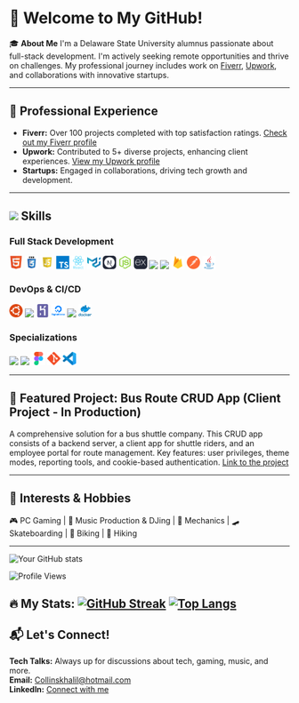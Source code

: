 # 👋 Welcome to My GitHub!

🎓 **About Me**
I'm a Delaware State University alumnus passionate about full-stack development. I'm actively seeking remote opportunities and thrive on challenges. My professional journey includes work on [Fiverr](https://www.fiverr.com/your_fiverr_profile), [Upwork](https://www.upwork.com/freelancers/your_upwork_profile), and collaborations with innovative startups.

---

## 💼 Professional Experience
- **Fiverr:** Over 100 projects completed with top satisfaction ratings. [Check out my Fiverr profile](https://www.fiverr.com/your_fiverr_profile)
- **Upwork:** Contributed to 5+ diverse projects, enhancing client experiences. [View my Upwork profile](https://www.upwork.com/freelancers/your_upwork_profile)
- **Startups:** Engaged in collaborations, driving tech growth and development.

---

## <img src="https://media2.giphy.com/media/QssGEmpkyEOhBCb7e1/giphy.gif?cid=ecf05e47a0n3gi1bfqntqmob8g9aid1oyj2wr3ds3mg700bl&rid=giphy.gif" width ="25"><b> Skills</b>

### Full Stack Development
<img src="html.svg" width="24"> <img src="css3.png" width="24"> <img src="javascript.png" width="24"> <img src="typescript-original.svg" width="24"> <img src="react.svg" width="24"> <img src="materialui-original.svg" width="24">  <img src="NextJS.svg" width="24"> <img src="nodejs.svg" width="24"> <img src="express.svg" width="24"> <img src="URL_FOR_GRAPHQL_IMAGE" width="24"> <img src="URL_FOR_SEQUELIZE_IMAGE" width="24"> <img src="firebase.png" width="24"> <img src="postman.png" width="24"> <img src="java-original.svg" width="24">

### DevOps & CI/CD
<img src="ubuntu.png" width="24"> <img src="URL_FOR_GITHUB_ACTIONS_IMAGE" width="24"> <img src="heroku.svg" width="24"> <img src="digitalocean.svg" width="24"> <img src="basj.svg" width="24">  <img src="docker.png" width="24">

### Specializations
<img src="URL_FOR_SOCKET_IO_IMAGE" width="24"> <img src="URL_FOR_REST_API_IMAGE" width="24"> <img src="figma.svg" width="24"> <img src="git.svg" width="24"> <img src="vscode.svg" width="24">

---

## 🌟 Featured Project: Bus Route CRUD App (Client Project - In Production)
A comprehensive solution for a bus shuttle company. This CRUD app consists of a backend server, a client app for shuttle riders, and an employee portal for route management. Key features: user privileges, theme modes, reporting tools, and cookie-based authentication.
[Link to the project](#)

---

## 🎉 Interests & Hobbies
🎮 PC Gaming | 🎵 Music Production & DJing | 🚗 Mechanics | 🛹 Skateboarding | 🚴 Biking | 🥾 Hiking

---

![Your GitHub stats](https://github-readme-stats.vercel.app/api?username=khalil0525&show_icons=true&theme=dark)

![Profile Views](https://komarev.com/ghpvc/?username=khalil0525&color=green)

## :fire: My Stats: [![GitHub Streak](http://github-readme-streak-stats.herokuapp.com?user=khalil0525&theme=dark&background=000000)](https://git.io/streak-stats) [![Top Langs](https://github-readme-stats.vercel.app/api/top-langs/?username=khalil0525&layout=compact&theme=vision-friendly-dark)](https://github.com/anuraghazra/github-readme-stats)

## 📬 Let's Connect!
**Tech Talks:** Always up for discussions about tech, gaming, music, and more.  
**Email:** [Collinskhalil@hotmail.com](mailto:Collinskhalil@hotmail.com)  
**LinkedIn:** [Connect with me](https://www.linkedin.com/in/khalil-collins/)
